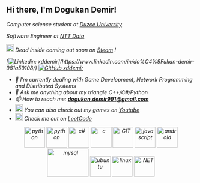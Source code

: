<h2> Hi there, I'm Dogukan Demir! </h2>
<p><em> Computer science student at <a href="https://duzce.edu.tr/">Duzce University</a></p>
<p><em> Software Engineer at <a href="https://www.nttdata.com/global/en/">NTT Data</a></p>
 
<img src="https://www.vectorlogo.zone/logos/steampowered/steampowered-icon.svg" width="20" height="20"> Dead Inside coming out soon on <a href="https://store.steampowered.com/app/2315000/Dead_Inside/">Steam</a> !
 
[![Linkedin: xddemir](https://img.shields.io/badge/-dogukandemir-blue?style=flat-square&logo=Linkedin&logoColor=white&link=[https://www.linkedin.com/in/do%C4%9Fukan-demir-981a59108/](https://www.linkedin.com/in/do%C4%9Fukan-demir-981a59108/))](https://www.linkedin.com/in/do%C4%9Fukan-demir-981a59108/)
[![GitHub xddemir](https://img.shields.io/github/followers/xddemir?label=follow&style=social)](https://github.com/xddemir)

- 🌱 I’m currently dealing with Game Development, Network Programming and Distributed Systems
- 💬 Ask me anything about my triangle C++/C#/Python
- 📫 How to reach me: **dogukan.demir991@gmail.com**
- <img src="https://www.vectorlogo.zone/logos/youtube/youtube-tile.svg" alt="python" width="20" height="20"/> You can also check out my games on <a href="https://www.youtube.com/channel/UCjM3_8tkPrn1l9mVTaiw8_Q">Youtube</a>
- <img src="https://upload.wikimedia.org/wikipedia/commons/a/ab/LeetCode_logo_white_no_text.svg"  width="20" height="20"> Check me out on <a href="https://leetcode.com/demirdogukan/">LeetCode</a>

<p align="center">
      <img src="https://www.vectorlogo.zone/logos/unity3d/unity3d-icon.svg" alt="python" width="55" height="55"/>
      <img src="https://www.vectorlogo.zone/logos/python/python-icon.svg" alt="python" width="55" height="55"/>
      <img src="https://user-images.githubusercontent.com/52351749/127752109-ffe5c01c-d84c-4bf8-8a2d-0ab6776862a0.png" alt="c#" width="55" height="55"/>
      <img src="https://user-images.githubusercontent.com/52351749/127752433-8c8cc395-62d0-4713-b1ee-7c6c622ab95b.png" alt="c" width="55" height="55"/> 
      <img src="https://www.vectorlogo.zone/logos/git-scm/git-scm-icon.svg" alt="GIT" width="55" height="55"/> 
      <img src="https://user-images.githubusercontent.com/52351749/127752469-1265145c-d445-41de-b1ca-25114ebd9df6.png" alt="javascript" width="55" height="55"/>
      <img src="https://www.vectorlogo.zone/logos/android/android-icon.svg" alt="android" width="55" height="55"/>
      <img src="https://www.vectorlogo.zone/logos/mysql/mysql-ar21.svg" alt="mysql" width="110" height="75"/> 
      <img src="https://www.vectorlogo.zone/logos/ubuntu/ubuntu-icon.svg" alt="ubuntu" width="55" height="55"/>
      <img src="https://www.vectorlogo.zone/logos/linux/linux-icon.svg" alt="linux" width="55" height="55"/> 
      <img src="https://www.vectorlogo.zone/logos/dotnet/dotnet-icon.svg" alt=".NET" width="55" height="55"/> 
</p>

